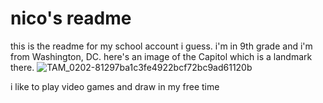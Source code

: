 # nico's readme
this is the readme for my school account i guess. 
i'm in 9th grade and i'm from Washington, DC. here's an image of the Capitol which is a landmark there.
![TAM_0202-81297ba1c3fe4922bcf72bc9ad61120b](https://user-images.githubusercontent.com/112539079/188311074-e0a9f414-702c-4a31-bc4a-858f9455024f.jpg)

i like to play video games and draw in my free time

<!--
**nvieco26/nvieco26** is a ✨ _special_ ✨ repository because its `README.md` (this file) appears on your GitHub profile.

Here are some ideas to get you started:

- 🔭 I’m currently working on ...
- 🌱 I’m currently learning ...
- 👯 I’m looking to collaborate on ...
- 🤔 I’m looking for help with ...
- 💬 Ask me about ...
- 📫 How to reach me: ...
- 😄 Pronouns: ...
- ⚡ Fun fact: ...
-->
